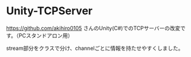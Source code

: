 # Unity-TCPServer
https://github.com/akihiro0105
さんのUnity(C#)でのTCPサーバーの改変です。（PCスタンドアロン用）

stream部分をクラスで分け、channelごとに情報を持たせやすくしました。
